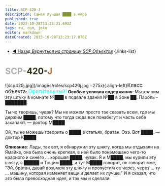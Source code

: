 ```yaml
---
title: SCP-420-J
description: Самая лучшая ████ в мире
published: true
date: 2023-10-28T13:23:21.693Z
tags: ru, сцп, joke
editor: markdown
dateCreated: 2023-10-28T13:23:17.070Z
---
```


- [:arrow_backward: Назад *Вернуться на страницу SCP Объектов*](/ru/game/scps)
{.links-list}

# <font color="#b8acac">SCP</font><font color="#aea2a2">-</font><font color="#362e1b">420</font><font color="#07060c">-</font><font color="#ad6c38">J</font>
![scp420j.jpg](/images/roles/scp420j.jpg =275x){.align-left}<big>Класс объекта</big>: <font color="#00fffb"><big>Офигительный!</big></font>
**Особые условия содержания**: Мы храним эту штуку в комнате №███ в подвале здания №██ в Зоне ██. Пароль - ███████.

Ты чо творишь, чувак? Мы не можем просто так сказать всем, где мы держим ████, потому что тогда сюда все понабегут и часть себе захапают. — доктор М████

Эй, ты не можешь говорить о ████ в статьях, братан. Эээ. Вот ████. — доктор К████

**Описание**: Лады, так вот, я обнаружил эту шнягу, когда мы отдыхали на Ямайке, она была очень крепкая, в ней было понамешано чего-то красного и синего … хорошая ████, чувак. Я и М████, мы курили эту шнягу, с █████ и Тощим ████, и тут М████ говорит, он говорит мне, “Эй, братан, давай возьмем эту шнягу и пропустим ее через, через … ту … машину, которая изменяет вещи и делает их лучше.” И я сказал, что это была превосходная идея, и так мы и сделали.